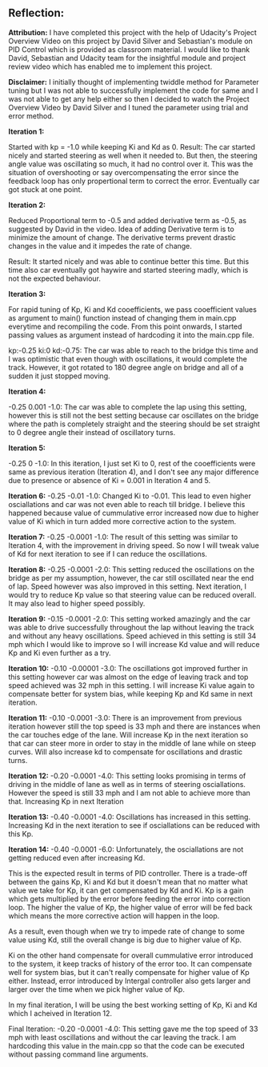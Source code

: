 ## Reflection: ##

**Attribution:** I have completed this project with the help of Udacity's Project Overview Video on this project by David Silver and Sebastian's module on PID Control which is provided as classroom material. I would like to thank David, Sebastian and Udacity team for the insightful module and project review video which has enabled me to implement this project. 

**Disclaimer:** I initially thought of implementing twiddle method for Parameter tuning but I was not able to successfully implement the code for same and I was not able to get any help either so then I decided to watch the Project Overview Video by David Silver and I tuned the parameter using trial and error method.

**Iteration 1:**

Started with kp = -1.0 while keeping Ki and Kd as 0.
Result: The car started nicely and started steering as well when it needed to. But then, the steering angle value was oscillating so much, it had no control over it. This was the situation of overshooting or say overcompensating the error since the feedback loop has only propertional term to correct the error. Eventually car got stuck at one point.

**Iteration 2:**

Reduced Proportional term to -0.5 and added derivative term as -0.5, as suggested by David in the video. Idea of adding Derivative term is to minimize the amount of change. The derivative terms prevent drastic changes in the value and it impedes the rate of change.

Result: It started nicely and was able to continue better this time. But this time also car eventually got haywire and started steering madly, which is not the expected behaviour.

**Iteration 3:**

For rapid tuning of Kp, Ki and Kd cooefficients, we pass cooefficient values as argument to main() function instead of changing them in main.cpp everytime and recompiling the code. From this point onwards, I started passing values as argument instead of hardcoding it into the main.cpp file.

kp:-0.25 ki:0 kd:-0.75: The car was able to reach to the bridge this time and I was optimistic that even though with oscillations, it would complete the track. However, it got rotated to 180 degree angle on bridge and all of a sudden it just stopped moving.

**Iteration 4:**

-0.25 0.001 -1.0: The car was able to complete the lap using this setting, however this is still not the best setting because car oscillates on the bridge where the path is completely straight and the steering should be set straight to 0 degree angle their instead of oscillatory turns.

**Iteration 5:**

-0.25 0 -1.0: In this iteration, I just set Ki to 0, rest of the cooefficients were same as previous iteration (Iteration 4), and I don't see any major difference due to presence or absence of Ki = 0.001 in Iteration 4 and 5.

**Iteration 6:**
-0.25 -0.01 -1.0: Changed Ki to -0.01. This lead to even higher osciallations and car was not even able to reach till bridge. I believe this happened because value of cummulative error increased now due to higher value of Ki which in turn added more corrective action to the system.

**Iteration 7:**
-0.25 -0.0001 -1.0: The result of this setting was similar to Iteration 4, with the improvement in driving speed. So now I will tweak value of Kd for next iteration to see if I can reduce the oscillations.

**Iteration 8:**
-0.25 -0.0001 -2.0: This setting reduced the oscillations on the bridge as per my assumption, however, the car still oscillated near the end of lap. Speed however was also improved in this setting. Next iteration, I would try to reduce Kp value so that steering value can be reduced overall. It may also lead to higher speed possibly.

**Iteration 9:**
-0.15 -0.0001 -2.0: This setting worked amazingly and the car was able to drive successfully throughout the lap without leaving the track and without any heavy oscillations. Speed achieved in this setting is still 34 mph which I would like to improve so I will increase Kd value and will reduce Kp and Ki even further as a try.

**Iteration 10:**
-0.10 -0.00001 -3.0: The oscillations got improved further in this setting however car was almost on the edge of leaving track and top speed achieved was 32 mph in this setting. I will increase Ki value again to compensate better for system bias, while keeping Kp and Kd same in next iteration.

**Iteration 11:**
-0.10 -0.0001 -3.0: There is an improvement from previous iteration however still the top speed is 33 mph and there are instances when the car touches edge of the lane. Will increase Kp in the next iteration so that car can steer more in order to stay in the middle of lane while on steep curves. Will also increase kd to compensate for oscillations and drastic turns.

**Iteration 12:** 
-0.20 -0.0001 -4.0: This setting looks promising in terms of driving in the middle of lane as well as in terms of steering osciallations. However the speed is still 33 mph and I am not able to achieve more than that. Increasing Kp in next Iteration

**Iteration 13:**
-0.40 -0.0001 -4.0: Oscillations has increased in this setting. Increasing Kd in the next iteration to see if osciallations can be reduced with this Kp.

**Iteration 14:**
-0.40 -0.0001 -6.0: Unfortunately, the osciallations are not getting reduced even after increasing Kd. 

This is the expected result in terms of PID controller. There is a trade-off between the gains Kp, Ki and Kd but it doesn't mean that no matter what value we take for Kp, it can get compensated by Kd and Ki. Kp is a gain which gets multiplied by the error before feeding the error into correction loop. The higher the value of Kp, the higher value of error will be fed back which means the more corrective action will happen in the loop. 

As a result, even though when we try to impede rate of change to some value using Kd, still the overall change is big due to higher value of Kp. 

Ki on the other hand compensate for overall cummulative error introduced to the system, it keep tracks of history of the error too. It can compensate well for system bias, but it can't really compensate for higher value of Kp either. Instead, error introduced by Intergal controller also gets larger and larger over the time when we pick higher value of Kp. 

In my final iteration, I will be using the best working setting of Kp, Ki and Kd which I acheived in Iteration 12.

Final Iteration:
-0.20 -0.0001 -4.0: This setting gave me the top speed of 33 mph with least oscillations and without the car leaving the track. I am hardcoding this value in the main.cpp so that the code can be executed without passing command line arguments.